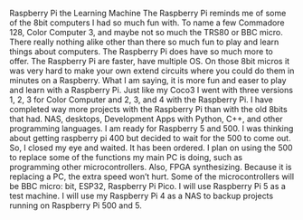 Raspberry Pi the Learning Machine
The Raspberry Pi reminds me of some of the 8bit computers I had so much fun with.  To name a few Commadore 128, Color Computer 3, and maybe not so much the TRS80 or BBC micro.  There really nothing alike other than there so much fun to play and learn things about computers. The Raspberry Pi does have so much more to offer. The Raspberry Pi are faster, have multiple OS. On those 8bit micros it was very hard to make your own extend circuits where you could do them in minutes on a Raspberry. What I am saying, it is more fun and easer to play and learn with a Raspberry Pi. Just like my Coco3 I went with three versions 1, 2, 3 for Color Computer and 2, 3, and 4 with the Raspberry Pi. I have completed way more projects with the Raspberry Pi than with the old 8bits that had. NAS, desktops, Development Apps with Python, C++, and other programming languages.
I am ready for Raspberry 5 and 500. I was thinking about getting raspberry pi 400 but decided to wait for the 500 to come out. So, I closed my eye and waited. It has been ordered.  I plan on using the 500 to replace some of the functions my main PC is doing, such as programming other microcontrollers. Also, FPGA synthesizing. Because it is replacing a PC, the extra speed won’t hurt. Some of the microcontrollers will be BBC micro: bit, ESP32, Raspberry Pi Pico. I will use Raspberry Pi 5 as a test machine. I will use my Raspberry Pi 4 as a NAS to backup projects running on Raspberry Pi 500 and  5.
